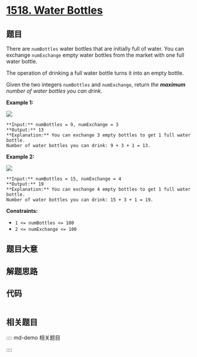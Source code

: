 # [1518. Water Bottles](https://leetcode.com/problems/water-bottles)

## 题目

There are `numBottles` water bottles that are initially full of water. You can
exchange `numExchange` empty water bottles from the market with one full water
bottle.

The operation of drinking a full water bottle turns it into an empty bottle.

Given the two integers `numBottles` and `numExchange`, return _the **maximum**
number of water bottles you can drink_.



**Example 1:**

![](https://assets.leetcode.com/uploads/2020/07/01/sample_1_1875.png)

    
    
    **Input:** numBottles = 9, numExchange = 3
    **Output:** 13
    **Explanation:** You can exchange 3 empty bottles to get 1 full water bottle.
    Number of water bottles you can drink: 9 + 3 + 1 = 13.
    

**Example 2:**

![](https://assets.leetcode.com/uploads/2020/07/01/sample_2_1875.png)

    
    
    **Input:** numBottles = 15, numExchange = 4
    **Output:** 19
    **Explanation:** You can exchange 4 empty bottles to get 1 full water bottle. 
    Number of water bottles you can drink: 15 + 3 + 1 = 19.
    



**Constraints:**

  * `1 <= numBottles <= 100`
  * `2 <= numExchange <= 100`


## 题目大意

## 解题思路

## 代码

```javascript

```

## 相关题目

:::: md-demo 相关题目

::::

